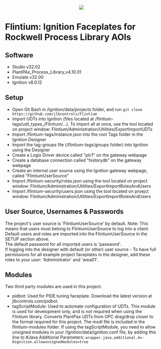 <p align="center">
  <img src="https://user-images.githubusercontent.com/46946127/83900821-f093c280-a727-11ea-9bd5-7f5cd4714d05.png"/><br/>
</p>  

# Flintium: Ignition Faceplates for Rockwell Process Library AOIs

## Software  
* Studio v32.02  
* PlantPAx_Process_Library_v4.10.01  
* Emulate v32.00  
* Ignition v8.0.12  

## Setup  
* Open Git Bash in /Ignition/data/projects folder, and run ```git clone https://github.com/jlbcontrols/Flintium```  
* Import UDTs into Ignition (files located at /flintium-tags/udt_types_/Flintium/...). To import all at once, use the tool located on project window: Flintium/Administration/Utilities/ExportImportUDTs  
* Import /flintium-tags/instance.json into the root Tags folder in the Ignition Designer  
* Import the tag-groups file (/flintium-tags/groups folder) into Ignition using the Designer   
* Create a Logix Driver device called "plc1" on the gateway webpage  
* Create a database connection called "historydb" on the gateway webpage  
* Create an internal user source using the Ignition gateway webpage, called "FlintiumUserSource"  
* Import /flintium-security/roles.json using the tool located on project window: Flintium/Administration/Utilities/ExportImportRolesAndUsers  
* Import /flintium-security/users.json using the tool located on proejct window: Flintium/Administration/Utilities/ExportImportRolesAndUsers

## User Source, Usernames & Passwords 
The project's user source is 'FlintiumUserSource' by default. Note: This means that users must belong to FlintiumUserSource to log into a client.  
Default users and roles are imported into the FlintiumUserSource in the SETUP section above.  
The default password for all imported users is 'password'.  
If logging into the designer with default (or other) user source - To have full permissions for all example project faceplates in the designer, add these roles to your user: 'Administrator' and 'area01'.  

## Modules 
Two third party modules are used in this project.  
* pidbot: Used for PIDE tuning faceplate. Download the latest version at jlbcontrols.com/pidbot.  
* tagScriptModule: Used to automate configuration of UDTs. This module is used for development only, and is not required when using the Flintium library. Converts PlantPax UDTs from OPC drag/drop closer to the format required for this project. The modl file is included in the flintium-modules folder. If using the tagScriptModule, you need to allow unsigned modules in your /Ignition/data/ignition.conf file, by adding this line to #Java Additional Parameters: ```wrapper.java.additional.4=-Dignition.allowunsignedmodules=true```
